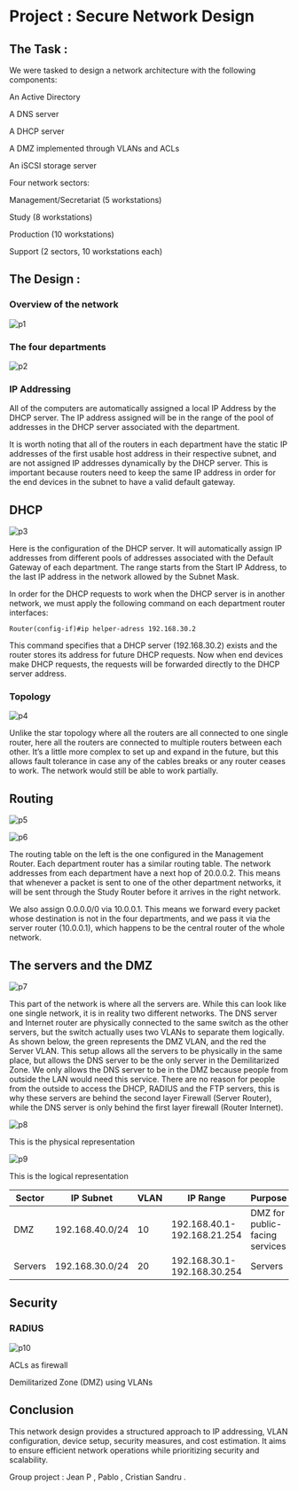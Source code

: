 # Project :  Secure Network Design

## The Task :

We were tasked to design a network architecture with the following components:

An Active Directory

A DNS server

A DHCP server

A DMZ implemented through VLANs and ACLs

An iSCSI storage server

Four network sectors:

Management/Secretariat (5 workstations)

Study (8 workstations)

Production (10 workstations)

Support (2 sectors, 10 workstations each)

## The Design :

### Overview of the network

![p1](assets/p1.png)

### The four departments

![p2](assets/p2.png)

### IP Addressing

All of the computers are automatically assigned a local IP Address by the DHCP server. The IP address assigned will be in the range of the pool of addresses in the DHCP server associated with the department.

It is worth noting that all of the routers in each department have the static IP addresses of the first usable host address in their respective subnet, and are not assigned IP addresses dynamically by the DHCP server. This is important because routers need to keep the same IP address in order for the end devices in the subnet to have a valid default gateway.

## DHCP

![p3](assets/p3.png)

Here is the configuration of the DHCP server. It will automatically assign IP addresses from different pools of addresses associated with the Default Gateway of each department. The range starts from the Start IP Address, to the last IP address in the network allowed by the Subnet Mask.

In order for the DHCP requests to work when the DHCP server is in another network, we must apply the following command on each department router interfaces:

````
Router(config-if)#ip helper-adress 192.168.30.2
````

This command specifies that a DHCP server (192.168.30.2) exists and the router stores its address for future DHCP requests.
Now when end devices make DHCP requests, the requests will be forwarded directly to the DHCP server address.

### Topology

![p4](assets/p4.png)

Unlike the star topology where all the routers are all connected to one single router, here all the routers are connected to multiple routers between each other. It’s a little more complex to set up and expand in the future, but this allows fault tolerance in case any of the cables breaks or any router ceases to work. The network would still be able to work partially.

## Routing

![p5](assets/p5.png)

![p6](assets/p6.png)


The routing table on the left is the one configured in the Management Router. Each department router has a similar routing table. The network addresses from each department have a next hop of 20.0.0.2. This means that whenever a packet is sent to one of the other department networks, it will be sent through the Study Router before it arrives in the right network.

We also assign 0.0.0.0/0 via 10.0.0.1. This means we forward every packet whose destination is not in the four departments, and we pass it via the server router (10.0.0.1), which happens to be the central router of the whole network.

## The servers and the DMZ

![p7](assets/p7.png)

This part of the network is where all the servers are. While this can look like one single network, it is in reality two different networks. The DNS server and Internet router are physically connected to the same switch as the other servers, but the switch actually uses two VLANs to separate them logically. As shown below, the green represents the DMZ VLAN, and the red the Server VLAN. This setup allows all the servers to be physically in the same place, but allows the DNS server to be the only server in the Demilitarized Zone. We only allows the DNS server to be in the DMZ because people from outside the LAN would need this service. There are no reason for people from the outside to access the DHCP, RADIUS and the FTP servers, this is why these servers are behind the second layer Firewall (Server Router), while the DNS server is only behind the first layer firewall (Router Internet).

![p8](assets/p8.png)

This is the physical representation

![p9](assets/p9.png)

This is the logical representation

| Sector  | IP Subnet       | VLAN | IP Range                    | Purpose                        |
| -       | -               | -    | -                           | -                              |
| DMZ     | 192.168.40.0/24 | 10   | 192.168.40.1-192.168.21.254 | DMZ for public-facing services |
| Servers | 192.168.30.0/24 | 20   | 192.168.30.1-192.168.30.254 | Servers                        |

## Security

### RADIUS

![p10](assets/p10.png)

ACLs as firewall

Demilitarized Zone (DMZ) using VLANs

## Conclusion

This network design provides a structured approach to IP addressing, VLAN configuration, device setup, security measures, and cost estimation. It aims to ensure efficient network operations while prioritizing security and scalability.

Group project  : Jean P , Pablo , Cristian Sandru .


